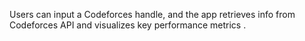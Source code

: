 Users can input a Codeforces handle, and the app retrieves info from Codeforces API and visualizes key performance metrics .